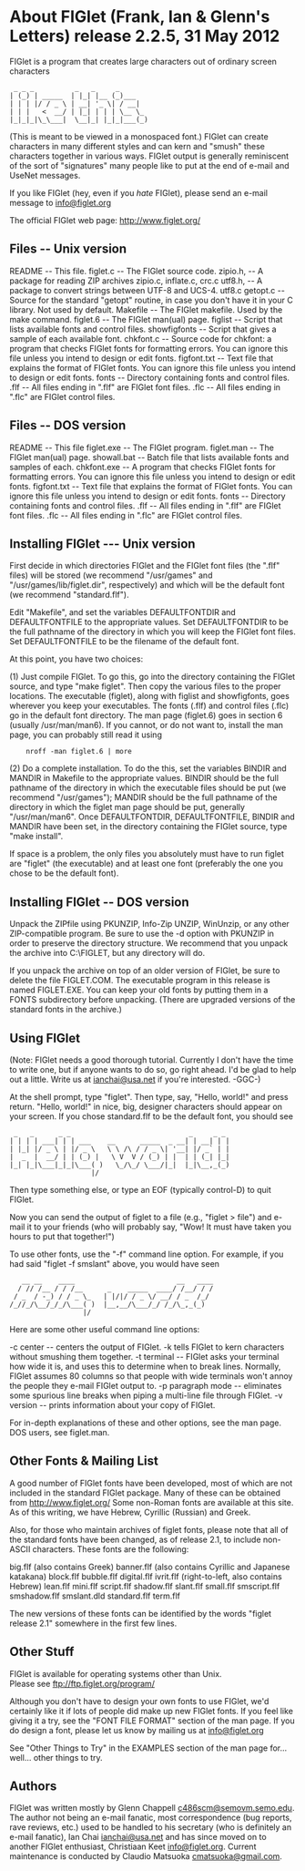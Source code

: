 # About FIGlet (Frank, Ian & Glenn's Letters) release 2.2.5, 31 May 2012
FIGlet is a program that creates large characters out of ordinary
screen characters
```
 _ _ _          _   _     _       
| (_) | _____  | |_| |__ (_)___   
| | | |/ / _ \ | __| '_ \| / __|  
| | |   <  __/ | |_| | | | \__ \_ 
|_|_|_|\_\___|  \__|_| |_|_|___(_)
```
                                  
(This is meant to be viewed in a monospaced font.)  FIGlet can create
characters in many different styles and can kern and "smush" these
characters together in various ways.  FIGlet output is generally
reminiscent of the sort of "signatures" many people like to put at the
end of e-mail and UseNet messages.

If you like FIGlet (hey, even if you *hate* FIGlet), please send an
e-mail message to <info@figlet.org>

The official FIGlet web page: http://www.figlet.org/

## Files -- Unix version

README       -- This file.
figlet.c     -- The FIGlet source code.
zipio.h,     -- A package for reading ZIP archives
zipio.c,
inflate.c,
crc.c
utf8.h,      -- A package to convert strings between UTF-8 and UCS-4.
utf8.c
getopt.c     -- Source for the standard "getopt" routine, in case you
                don't have it in your C library.  Not used by default.
Makefile     -- The FIGlet makefile.  Used by the make command. 
figlet.6     -- The FIGlet man(ual) page. 
figlist      -- Script that lists available fonts and control files.
showfigfonts -- Script that gives a sample of each available font.
chkfont.c    -- Source code for chkfont: a program that checks FIGlet
                fonts for formatting errors.  You can ignore this file
                unless you intend to design or edit fonts.
figfont.txt  -- Text file that explains the format of FIGlet fonts.
                You can ignore this file unless you intend to design
                or edit fonts.
fonts        -- Directory containing fonts and control files.
<xxx>.flf    -- All files ending in ".flf" are FIGlet font files.
<xxx>.flc    -- All files ending in ".flc" are FIGlet control files.

## Files -- DOS version

README       -- This file
figlet.exe   -- The FIGlet program.
figlet.man   -- The FIGlet man(ual) page. 
showall.bat  -- Batch file that lists available fonts and samples of each.
chkfont.exe  -- A program that checks FIGlet fonts for formatting errors.
                You can ignore this file unless you intend to design
                or edit fonts.
figfont.txt  -- Text file that explains the format of FIGlet fonts.
                You can ignore this file unless you intend to design
                or edit fonts.
fonts        -- Directory containing fonts and control files.
<xxx>.flf    -- All files ending in ".flf" are FIGlet font files.
<xxx>.flc    -- All files ending in ".flc" are FIGlet control files.


## Installing FIGlet --- Unix version

First decide in which directories FIGlet and the FIGlet font files
(the ".flf" files) will be stored (we recommend "/usr/games" and
"/usr/games/lib/figlet.dir", respectively) and which will be the
default font (we recommend "standard.flf").

Edit "Makefile", and set the variables DEFAULTFONTDIR and
DEFAULTFONTFILE to the appropriate values.  Set DEFAULTFONTDIR to be
the full pathname of the directory in which you will keep the FIGlet
font files.  Set DEFAULTFONTFILE to be the filename of the default
font.

At this point, you have two choices:

(1) Just compile FIGlet.  To go this, go into the directory containing
the FIGlet source, and type "make figlet".  Then copy the various files
to the proper locations.  The executable (figlet), along with figlist
and showfigfonts, goes wherever you keep your executables.  The fonts
(<xxx>.flf) and control files (<xxx>.flc) go in the default font
directory.  The man page (figlet.6) goes in section 6 (usually
/usr/man/man6).  If you cannot, or do not want to, install the man page,
you can probably still read it using

        nroff -man figlet.6 | more

(2) Do a complete installation.  To do the this, set the variables
BINDIR and MANDIR in Makefile to the appropriate values.  BINDIR
should be the full pathname of the directory in which the executable
files should be put (we recommend "/usr/games");  MANDIR should be the
full pathname of the directory in which the figlet man page should be
put, generally "/usr/man/man6".  Once DEFAULTFONTDIR, DEFAULTFONTFILE,
BINDIR and MANDIR have been set, in the directory containing the FIGlet
source, type "make install".

If space is a problem, the only files you absolutely must have to run
figlet are "figlet" (the executable) and at least one font (preferably
the one you chose to be the default font).

## Installing FIGlet -- DOS version

Unpack the ZIPfile using PKUNZIP, Info-Zip UNZIP, WinUnzip, or any other
ZIP-compatible program.  Be sure to use the -d option with PKUNZIP
in order to preserve the directory structure.  We recommend that you
unpack the archive into C:\FIGLET, but any directory will do.

If you unpack the archive on top of an older version of FIGlet, be
sure to delete the file FIGLET.COM.  The executable program in this
release is named FIGLET.EXE.  You can keep your old fonts by putting
them in a FONTS subdirectory before unpacking.  (There are upgraded
versions of the standard fonts in the archive.)

## Using FIGlet

(Note: FIGlet needs a good thorough tutorial.  Currently I don't have
the time to write one, but if anyone wants to do so, go right ahead.
I'd be glad to help out a little.  Write us at <ianchai@usa.net> if
you're interested.  -GGC-)

At the shell prompt, type "figlet".  Then type, say, "Hello, world!"
and press return.  "Hello, world!" in nice, big, designer characters
should appear on your screen.  If you chose standard.flf to be the
default font, you should see
```
 _   _      _ _                             _     _ _ 
| | | | ___| | | ___    __      _____  _ __| | __| | |
| |_| |/ _ \ | |/ _ \   \ \ /\ / / _ \| '__| |/ _` | |
|  _  |  __/ | | (_) |   \ V  V / (_) | |  | | (_| |_|
|_| |_|\___|_|_|\___( )   \_/\_/ \___/|_|  |_|\__,_(_)
                    |/                                
```
Then type something else, or type an EOF (typically control-D) to quit
FIGlet.

Now you can send the output of figlet to a file (e.g., "figlet > file")
and e-mail it to your friends (who will probably say, "Wow!  It must
have taken you hours to put that together!")

To use other fonts, use the "-f" command line option.  For example, if
you had said "figlet -f smslant" above, you would have seen

```
   __ __    ____                         __   ____
  / // /__ / / /__      _    _____  ____/ /__/ / /
 / _  / -_) / / _ \_   | |/|/ / _ \/ __/ / _  /_/ 
/_//_/\__/_/_/\___( )  |__,__/\___/_/ /_/\_,_(_)  
                  |/                              
```

Here are some other useful command line options:

-c   center -- centers the output of FIGlet.
-k   tells FIGlet to kern characters without smushing them together.
-t   terminal -- FIGlet asks your terminal how wide it is, and uses
     this to determine when to break lines.  Normally, FIGlet assumes
     80 columns so that people with wide terminals won't annoy the
     people they e-mail FIGlet output to.
-p   paragraph mode -- eliminates some spurious line breaks when piping
     a multi-line file through FIGlet.
-v   version -- prints information about your copy of FIGlet.

For in-depth explanations of these and other options, see the man page.
DOS users, see figlet.man.


## Other Fonts & Mailing List

A good number of FIGlet fonts have been developed, most of which are
not included in the standard FIGlet package.  Many of these can be
obtained from http://www.figlet.org/   Some non-Roman fonts are 
available at this site.  As of this writing, we have Hebrew, Cyrillic
(Russian) and Greek.


Also, for those who maintain archives of figlet fonts, please note that
all of the standard fonts have been changed, as of release 2.1, to
include non-ASCII characters.  These fonts are the following:

big.flf (also contains Greek)
banner.flf (also contains Cyrillic and Japanese katakana)
block.flf
bubble.flf
digital.flf
ivrit.flf (right-to-left, also contains Hebrew)
lean.flf
mini.flf
script.flf
shadow.flf
slant.flf
small.flf
smscript.flf
smshadow.flf
smslant.dld
standard.flf
term.flf

The new versions of these fonts can be identified by the words "figlet
release 2.1" somewhere in the first few lines.  


## Other Stuff

FIGlet is available for operating systems other than Unix.  
Please see ftp://ftp.figlet.org/program/

Although you don't have to design your own fonts to use FIGlet, we'd
certainly like it if lots of people did make up new FIGlet fonts.  If
you feel like giving it a try, see the "FONT FILE FORMAT" section of
the man page.  If you do design a font, please let us know by mailing us
at <info@figlet.org>

See "Other Things to Try" in the EXAMPLES section of the man page
for... well... other things to try.


## Authors

FIGlet was written mostly by Glenn Chappell <c486scm@semovm.semo.edu>.  The
author not being an e-mail fanatic, most correspondence (bug reports, rave
reviews, etc.) used to be handled to his secretary (who is definitely
an e-mail fanatic), Ian Chai <ianchai@usa.net> and has since moved on to 
another FIGlet enthusiast, Christiaan Keet <info@figlet.org>. Current
maintenance is conducted by Claudio Matsuoka <cmatsuoka@gmail.com>.

